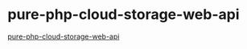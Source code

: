 # pure-php-cloud-storage-web-api
[pure-php-cloud-storage-web-api](https://github.com/a3naumov/pure-php-cloud-storage-web-api)